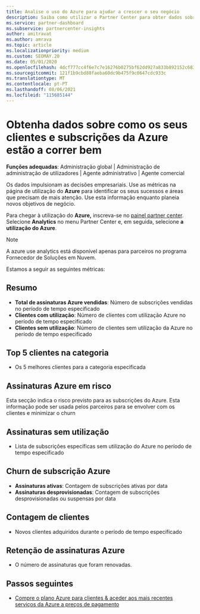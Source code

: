 ```yaml
---
title: Analise o uso do Azure para ajudar a crescer o seu negócio
description: Saiba como utilizar o Partner Center para obter dados sobre o uso das subscrições Azure dos seus clientes. Os dados incluem subscrições vendidas, em risco e em uso.
ms.service: partner-dashboard
ms.subservice: partnercenter-insights
author: amitravat
ms.author: amrava
ms.topic: article
ms.localizationpriority: medium
ms.custom: SEOMAY.20
ms.date: 05/01/2020
ms.openlocfilehash: 4dcf777cc4f6e7c7e16276b0275bf62dd927a833b892152c68366558ac42e86a
ms.sourcegitcommit: 121f1b9cbd88faeba60dc9b475f9c0647cdc933c
ms.translationtype: MT
ms.contentlocale: pt-PT
ms.lasthandoff: 08/06/2021
ms.locfileid: "115685144"
---
```

# <a name="get-data-about-how-well-your-customers-and-azure-subscriptions-are-doing"></a>Obtenha dados sobre como os seus clientes e subscrições da Azure estão a correr bem



**Funções adequadas**: Administração global | Administração de administração de utilizadores | Agente administrativo | Agente comercial

Os dados impulsionam as decisões empresariais. Use as métricas na página de utilização do **Azure** para identificar os seus sucessos e áreas que precisam de mais atenção. Use esta informação enquanto planeia novos objetivos de negócio.

Para chegar à utilização do **Azure,** inscreva-se no [painel partner center](https://partner.microsoft.com/dashboard). Selecione **Analytics** no menu Partner Center e, em seguida, selecione **a utilização do Azure**.

> [!NOTE]
> A azure use analytics está disponível apenas para parceiros no programa Fornecedor de Soluções em Nuvem.

Estamos a seguir as seguintes métricas:

## <a name="summary"></a>Resumo

- **Total de assinaturas Azure vendidas**: Número de subscrições vendidas no período de tempo especificado  
- **Clientes com utilização**: Número de clientes com utilização Azure no período de tempo especificado  
- **Clientes sem utilização**: Número de clientes sem utilização da Azure no período de tempo especificado  

## <a name="top-5-customers-in-category"></a>Top 5 clientes na categoria

- Os 5 melhores clientes para a categoria especificada  

## <a name="azure-subscriptions-at-risk"></a>Assinaturas Azure em risco

Esta secção indica o risco previsto para as subscrições do Azure. Esta informação pode ser usada pelos parceiros para se envolver com os clientes e minimizar o churn

## <a name="subscriptions-without-usage"></a>Assinaturas sem utilização

- Lista de subscrições específicas sem utilização do Azure no período de tempo especificado  

## <a name="azure-subscription-churn"></a>Churn de subscrição Azure

- **Assinaturas ativas**: Contagem de subscrições ativas por data  
- **Assinaturas desprovisionadas**: Contagem de subscrições desprovisionadas ou suspensas por data  

## <a name="customer-count"></a>Contagem de clientes

- Novos clientes adquiridos durante o período de tempo especificado  

## <a name="azure-subscription-retention"></a>Retenção de assinaturas Azure

- O número de assinaturas que foram renovadas.

 ## <a name="next-steps"></a>Passos seguintes

- [Compre o plano Azure para clientes & aceder aos mais recentes serviços da Azure a preços de pagamento](purchase-azure-plan.md)
